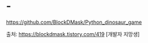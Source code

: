 # -
https://github.com/BlockDMask/Python_dinosaur_game

출처: https://blockdmask.tistory.com/419 [개발자 지망생]
